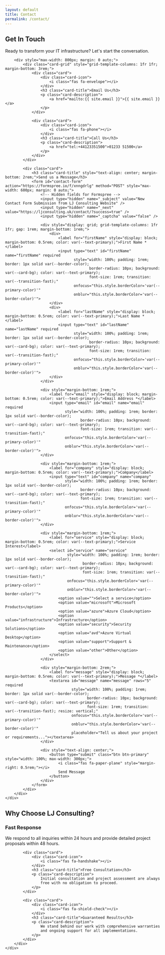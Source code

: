 ```yaml
---
layout: default
title: Contact
permalink: /contact/
---
```


<section class="section">
    <div class="container">
        <h1 class="section-title">Get In Touch</h1>
        <p class="section-subtitle">
            Ready to transform your IT infrastructure? Let's start the conversation.
        </p>
        
        <div style="max-width: 800px; margin: 0 auto;">
            <div class="card-grid" style="grid-template-columns: 1fr 1fr; margin-bottom: 3rem;">
                <div class="card">
                    <div class="card-icon">
                        <i class="fas fa-envelope"></i>
                    </div>
                    <h3 class="card-title">Email Us</h3>
                    <p class="card-description">
                        <a href="mailto:{{ site.email }}">{{ site.email }}</a>
                    </p>
                </div>
                
                <div class="card">
                    <div class="card-icon">
                        <i class="fas fa-phone"></i>
                    </div>
                    <h3 class="card-title">Call Us</h3>
                    <p class="card-description">
                        <a href="tel:+44123351500">01233 51500</a>
                    </p>
                </div>
            </div>
            
            <div class="card">
                <h3 class="card-title" style="text-align: center; margin-bottom: 2rem;">Send us a Message</h3>
                <form id="contact-form" action="https://formspree.io/f/xnngdrlg" method="POST" style="max-width: 600px; margin: 0 auto;">
                    <!-- Hidden fields for Formspree -->
                    <input type="hidden" name="_subject" value="New Contact Form Submission from LJ Consulting Website" />
                    <input type="hidden" name="_next" value="https://ljconsulting.uk/contact/?success=true" />
                    <input type="hidden" name="_captcha" value="false" />
                    
                    <div style="display: grid; grid-template-columns: 1fr 1fr; gap: 1rem; margin-bottom: 1rem;">
                        <div>
                            <label for="firstName" style="display: block; margin-bottom: 0.5rem; color: var(--text-primary);">First Name *</label>
                            <input type="text" id="firstName" name="firstName" required 
                                   style="width: 100%; padding: 1rem; border: 1px solid var(--border-color); 
                                          border-radius: 10px; background: var(--card-bg); color: var(--text-primary); 
                                          font-size: 1rem; transition: var(--transition-fast);"
                                   onfocus="this.style.borderColor='var(--primary-color)'"
                                   onblur="this.style.borderColor='var(--border-color)'">
                        </div>
                        <div>
                            <label for="lastName" style="display: block; margin-bottom: 0.5rem; color: var(--text-primary);">Last Name *</label>
                            <input type="text" id="lastName" name="lastName" required 
                                   style="width: 100%; padding: 1rem; border: 1px solid var(--border-color); 
                                          border-radius: 10px; background: var(--card-bg); color: var(--text-primary); 
                                          font-size: 1rem; transition: var(--transition-fast);"
                                   onfocus="this.style.borderColor='var(--primary-color)'"
                                   onblur="this.style.borderColor='var(--border-color)'">
                        </div>
                    </div>
                    
                    <div style="margin-bottom: 1rem;">
                        <label for="email" style="display: block; margin-bottom: 0.5rem; color: var(--text-primary);">Email Address *</label>
                        <input type="email" id="email" name="email" required 
                               style="width: 100%; padding: 1rem; border: 1px solid var(--border-color); 
                                      border-radius: 10px; background: var(--card-bg); color: var(--text-primary); 
                                      font-size: 1rem; transition: var(--transition-fast);"
                               onfocus="this.style.borderColor='var(--primary-color)'"
                               onblur="this.style.borderColor='var(--border-color)'">
                    </div>
                    
                    <div style="margin-bottom: 1rem;">
                        <label for="company" style="display: block; margin-bottom: 0.5rem; color: var(--text-primary);">Company</label>
                        <input type="text" id="company" name="company" 
                               style="width: 100%; padding: 1rem; border: 1px solid var(--border-color); 
                                      border-radius: 10px; background: var(--card-bg); color: var(--text-primary); 
                                      font-size: 1rem; transition: var(--transition-fast);"
                               onfocus="this.style.borderColor='var(--primary-color)'"
                               onblur="this.style.borderColor='var(--border-color)'">
                    </div>
                    
                    <div style="margin-bottom: 1rem;">
                        <label for="service" style="display: block; margin-bottom: 0.5rem; color: var(--text-primary);">Service Interest</label>
                        <select id="service" name="service" 
                                style="width: 100%; padding: 1rem; border: 1px solid var(--border-color); 
                                       border-radius: 10px; background: var(--card-bg); color: var(--text-primary); 
                                       font-size: 1rem; transition: var(--transition-fast);"
                                onfocus="this.style.borderColor='var(--primary-color)'"
                                onblur="this.style.borderColor='var(--border-color)'">
                            <option value="">Select a service</option>
                            <option value="microsoft">Microsoft Products</option>
                            <option value="azure">Azure Cloud</option>
                            <option value="infrastructure">Infrastructure</option>
                            <option value="security">Security Solutions</option>
                            <option value="avd">Azure Virtual Desktop</option>
                            <option value="support">Support & Maintenance</option>
                            <option value="other">Other</option>
                        </select>
                    </div>
                    
                    <div style="margin-bottom: 2rem;">
                        <label for="message" style="display: block; margin-bottom: 0.5rem; color: var(--text-primary);">Message *</label>
                        <textarea id="message" name="message" rows="5" required 
                                  style="width: 100%; padding: 1rem; border: 1px solid var(--border-color); 
                                         border-radius: 10px; background: var(--card-bg); color: var(--text-primary); 
                                         font-size: 1rem; transition: var(--transition-fast); resize: vertical;"
                                  onfocus="this.style.borderColor='var(--primary-color)'"
                                  onblur="this.style.borderColor='var(--border-color)'"
                                  placeholder="Tell us about your project or requirements..."></textarea>
                    </div>
                    
                    <div style="text-align: center;">
                        <button type="submit" class="btn btn-primary" style="width: 100%; max-width: 300px;">
                            <i class="fas fa-paper-plane" style="margin-right: 0.5rem;"></i>
                            Send Message
                        </button>
                    </div>
                </form>
            </div>
        </div>
    </div>
</section>

<section class="section" style="background: var(--card-bg);">
    <div class="container">
        <h2 class="section-title">Why Choose LJ Consulting?</h2>
        <div class="card-grid">
            <div class="card">
                <div class="card-icon">
                    <i class="fas fa-rocket"></i>
                </div>
                <h3 class="card-title">Fast Response</h3>
                <p class="card-description">
                    We respond to all inquiries within 24 hours and provide 
                    detailed project proposals within 48 hours.
                </p>
            </div>
            
            <div class="card">
                <div class="card-icon">
                    <i class="fas fa-handshake"></i>
                </div>
                <h3 class="card-title">Free Consultation</h3>
                <p class="card-description">
                    Initial consultation and project assessment are always 
                    free with no obligation to proceed.
                </p>
            </div>
            
            <div class="card">
                <div class="card-icon">
                    <i class="fas fa-shield-check"></i>
                </div>
                <h3 class="card-title">Guaranteed Results</h3>
                <p class="card-description">
                    We stand behind our work with comprehensive warranties 
                    and ongoing support for all implementations.
                </p>
            </div>
        </div>
    </div>
</section>

